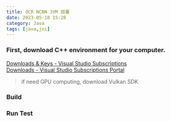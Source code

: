 ```yaml
---
title: OCR NCNN JVM 部署
date: 2023-05-18 15:28
category: Java
tags: [java,jni]
---
```




### First, download C++ environment for your computer.

[Downloads & Keys - Visual Studio Subscriptions](https://my.visualstudio.com/Downloads/Featured?mkt=zh-cn)  
[Downloads - Visual Studio Subscriptions Portal](https://my.visualstudio.com/Downloads?q=Visual+Studio+2019)  

> if need GPU computing, download Vulkan SDK


### Build

### Run Test